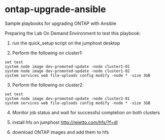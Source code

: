 # ontap-upgrade-ansible
Sample playbooks for upgrading ONTAP with Ansible

Preparing the Lab On Demand Environment to test this playbook:
  1. run the quick_setup script on the jumphost desktop

  2. Perform the following on cluster1:

    set test
    system node image dev-promoted-update -node cluster1-01
    system node image dev-promoted-update -node cluster1-02
    system services web file-uploads config modify -node * -size 3GB
    
  3. Perform the following on cluster2:
 
    set test
    system node image dev-promoted-update -node cluster2-01
    system services web file-uploads config modify -node * -size 3GB 
    
  4. Monitor job status and wait for successful completion on both clusters

  5. install hfs on jumphost 
      http://rejetto.com/hfs/?f=dl
      
  6. download ONTAP images and add them to hfs
